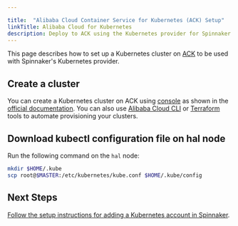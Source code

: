 ```yaml
---

title:  "Alibaba Cloud Container Service for Kubernetes (ACK) Setup"
linkTitle: Alibaba Cloud for Kubernetes
description: Deploy to ACK using the Kubernetes provider for Spinnaker.
---
```


This page describes how to set up a Kubernetes cluster on
[ACK](https://www.alibabacloud.com/product/kubernetes) to be used with Spinnaker's
Kubernetes provider.

## Create a cluster

You can create a Kubernetes cluster on ACK using [console](https://cs.console.aliyun.com) 
as shown in the [official documentation](https://www.alibabacloud.com/help/doc-detail/86488.htm). 
You can also use [Alibaba Cloud CLI](https://github.com/aliyun/aliyun-cli) or 
[Terraform ](https://www.terraform.io/docs/providers/alicloud/r/cs_kubernetes.html) tools to automate provisioning your clusters.

## Download kubectl configuration file on hal node

Run the following command on the `hal` node:

```bash
mkdir $HOME/.kube
scp root@$MASTER:/etc/kubernetes/kube.conf $HOME/.kube/config
```

## Next Steps

[Follow the setup instructions for adding a Kubernetes account in
Spinnaker](/docs/setup/install/providers/kubernetes-v2/#adding-an-account).
